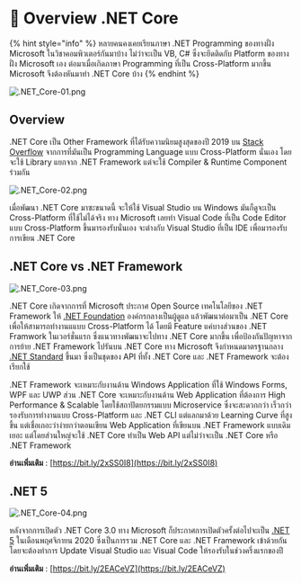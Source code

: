 # 🐹 Overview .NET Core

{% hint style="info" %}
หลายคนคงเคยเรียนภาษา .NET Programming ของทางฝั่ง Microsoft ในวิชาคอมพิวเตอร์กันมาบ้าง ไม่ว่าจะเป็น VB, C# ซึ่งจะยึดติดกับ Platform ของทางฝั่ง Microsoft เอง ต่อมาเมื่อเกิดภาษา Programming ที่เป็น Cross-Platform มากขึ้น Microsoft จึงต้องหันมาทำ .NET Core บ้าง
{% endhint %}

![.NET\_Core-01.png](../../.gitbook/assets/net\_core-01.png)

## Overview

.NET Core เป็น Other Framework ที่ได้รับความนิยมสูงสุดของปี 2019 บน [Stack Overflow](https://insights.stackoverflow.com/survey/2019) จากการที่มันเป็น Programming Language แบบ Cross-Platform นั่นเอง โดยจะใช้ Library แยกจาก .NET Framework แต่จะใช้ Compiler & Runtime Component ร่วมกัน

![.NET\_Core-02.png](../../.gitbook/assets/net\_core-02.png)

เมื่อพัฒนา .NET Core มาซะขนาดนี้ จะให้ใช้ Visual Studio บน Windows มันก็ดูจะเป็น Cross-Platform ที่ใช้ไม่ได้จริง ทาง Microsoft เลยทำ Visual Code ที่เป็น Code Editor แบบ Cross-Platform ขึ้นมารองรับนั่นเอง จะต่างกับ Visual Studio ที่เป็น IDE เพื่อมารองรับการเขียน .NET Core

## **.NET Core vs .NET Framework**

![.NET\_Core-03.png](../../.gitbook/assets/net\_core-03.png)

.NET Core เกิดจากการที่ Microsoft ประกาศ Open Source เทคโนโลยีของ .NET Framework ให้ [.NET Foundation](https://dotnetfoundation.org/) องค์กรกลางเป็นผู้ดูแล แล้วพัฒนาต่อมาเป็น .NET Core เพื่อให้สามารถทำงานแแบบ Cross-Platform ได้ โดยมี Feature แค่บางส่วนของ .NET Framwork ในเวอร์ชั่นแรก ซึ่งแนวทางพัฒนาจะไปทาง .NET Core มากขึ้น เพื่อป้องกันปัญหาจากการย้าย .NET Framework ไปรันบน .NET Core ทาง Microsoft จึงกำหนดมาตรฐานกลาง [.NET Standard](https://dotnet.microsoft.com/platform/dotnet-standard) ขึ้นมา ซึ่งเป็นชุดของ API ที่ทั้ง .NET Core และ .NET Framework จะต้องเรียกใช้

.NET Framework จะเหมาะกับงานด้าน Windows Application ที่ใช้ Windows Forms, WPF และ UWP ส่วน .NET Core จะเหมาะกับงานด้าน Web Application ที่ต้องการ High Performance & Scalable โดยใช้สถาปัตยกรรมแบบ Microservice ซึ่งจะสะดวกกว่า เร็วกว่า รองรับการทำงานแบบ Cross-Platform และ .NET CLI แต่แลกมาด้วย Learning Curve ที่สูงขึ้น แต่เชื่อเถอะว่าง่ายกว่าตอนเขียน Web Application ที่เขียนบน .NET Framework แบบเดิมเยอะ แต่โดยส่วนใหญ่จะใช้ .NET Core ทำเป็น Web API แต่ไม่ว่าจะเป็น .NET Core หรือ .NET Framework

**อ่านเพิ่มเติม** : [https://bit.ly/2xSS0I8](https://bit.ly/2xSS0I8)

## **.NET 5**

![.NET\_Core-04.png](../../.gitbook/assets/net\_core-04.png)

หลังจากการเปิดตัว .NET Core 3.0 ทาง Microsoft ก็ประกาศการเปิดตัวครั้งต่อไปจะเป็น [.NET 5](https://devblogs.microsoft.com/dotnet/introducing-net-5/) ในเดือนพฤศจิกายน 2020 ซึ่งเป็นการรวม .NET Core และ .NET Framework เข้าด้วยกัน โดยจะต้องทำการ Update Visual Studio และ Visual Code ให้รองรับในช่วงครึ่งแรกของปี

**อ่านเพิ่มเติม** : [https://bit.ly/2EACeVZ](https://bit.ly/2EACeVZ)
